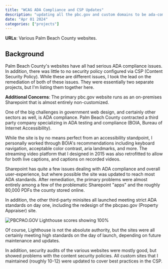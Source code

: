 ```yaml
---
title: "WCAG ADA Compliance and CSP Updates"
description: "updating all the pbc.gov and custom domains to be ada-compliant or at least as passable as possible.sharepoint (on the main site) can be a difficult thing to make ada compliant, especially in an on-premises install with no customization beyond the master page."
date: "Apr 01 2024"
categories: ["projects"]
---
```


**URLs**: Various Palm Beach County websites.

## Background

Palm Beach County's websites have all had serious ADA compliance issues. In addition, there was little to no security policy configured via CSP (Content Security Policy). While these are different issues, I took the lead on the remediation of both of these issues. They were essentially two separate projects, but I'm listing them together here.

**Additional Concerns**: The primary pbc.gov website runs as an on-premises Sharepoint that is almost entirely non-customized.

One of the big challenges in government web design, and certainly other sectors as well, is ADA compliance. Palm Beach County contracted a third party company specializing in ADA testing and compliance (BOIA, Bureau of Internet Accessibility).

While the site is by no means perfect from an accessibility standpoint, I personally worked through BOIA's recommendations including keyboard navigation, acceptable color contrast, aria landmarks, and more. The streaming video platform that I designed in 2015 was also retrofitted to allow for both live captions, and captions on recorded videos.

Sharepoint has quite a few issues dealing with ADA compliance and overall user-experience, but where possible the site was updated to reach most ADA standards. After remediation, the primary problems were almost entirely among a few of the problematic Sharepoint "apps" and the roughly 80,000 PDFs the county stored online.

In addition, the other third-party minisites all launched meeting strict ADA standards on day one, including the redesign of the pbcpao.gov (Property Appraiser) site.

![PBCPAO.GOV Lighthouse scores showing 100%](/images/pbcpao-ada.png)

Of course, Lighthouse is not the absolute authority, but the sites were all certainly meeting high standards on the day of launch, depending on future maintenance and updates.

In addition, security audits of the various websites were mostly good, but showed problems with the content security policies. All custom sites that I maintained (roughly 10-12) were updated to cover best practices in the CSP.
